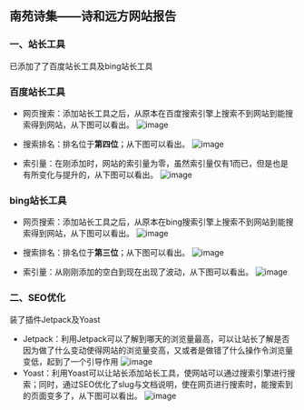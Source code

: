 ## 南苑诗集——诗和远方网站报告

### 一、站长工具
已添加了了百度站长工具及bing站长工具
### 百度站长工具
- 网页搜索：添加站长工具之后，从原本在百度搜索引擎上搜索不到网站到能搜索得到网站，从下图可以看出。
![image](https://i.loli.net/2019/06/09/5cfcce28bf36b47379.jpg)

- 搜索排名：排名位于**第四位**；从下图可以看出。
![image](https://i.loli.net/2019/06/09/5cfcce29bfb8a27731.jpg)

- 索引量：在刚添加时，网站的索引量为零，虽然索引量仅有1而已，但是也是有所变化与提升的，从下图可以看出。
![image](https://i.loli.net/2019/06/09/5cfcce26cee2832134.jpg)


### bing站长工具
- 网页搜索：添加站长工具之后，从原本在bing搜索引擎上搜索不到网站到能搜索得到网站，从下图可以看出。
![image](https://i.loli.net/2019/06/09/5cfcce28bf94428643.jpg)

- 搜索排名：排名位于**第三位**；从下图可以看出。
![image](https://i.loli.net/2019/06/09/5cfcce29a688084493.jpg)

- 索引量：从刚刚添加的空白到现在出现了波动，从下图可以看出。
![image](https://i.loli.net/2019/06/09/5cfcce29804c899885.jpg)

### 二、SEO优化
装了插件Jetpack及Yoast
- Jetpack：利用Jetpack可以了解到哪天的浏览量最高，可以让站长了解是否因为做了什么变动使得网站的浏览量变高，又或者是做错了什么操作令浏览量变低，起到了一个引导作用
![image](https://i.loli.net/2019/06/09/5cfcce25ea0c396081.jpg)
- Yoast：利用Yoast可以让站长添加站长工具，使网站可以通过搜索引擎进行搜索；同时，通过SEO优化了slug与文档说明，使在网页进行搜索时，能搜索到的页面变多了，从下图可以看出。
![image](https://i.loli.net/2019/06/09/5cfcce295f8a088152.jpg)


